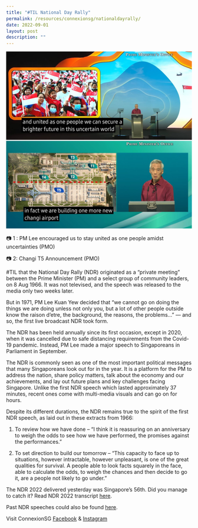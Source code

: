 ```yaml
---
title: "#TIL National Day Rally"
permalink: /resources/connexionsg/nationaldayrally/
date: 2022-09-01
layout: post
description: ""
---
```

![](/images/connexionsg/2022/NDR1.jpg)
![](/images/connexionsg/2022/NDR2.jpg)

📷 1 : PM Lee encouraged us to stay united as one people amidst uncertainties (PMO)

📷 2: Changi T5 Announcement (PMO)

#TIL that the National Day Rally (NDR) originated as a “private meeting” between the Prime Minister (PM) and a select group of community leaders, on 8 Aug 1966. It was not televised, and the speech was released to the media only two weeks later.

But in 1971, PM Lee Kuan Yew decided that “we cannot go on doing the things we are doing unless not only you, but a lot of other people outside know the raison d’etre, the background, the reasons, the problems…” — and so, the first live broadcast NDR took form.

The NDR has been held annually since its first occasion, except in 2020, when it was cancelled due to safe distancing requirements from the Covid-19 pandemic. Instead, PM Lee made a major speech to Singaporeans in Parliament in September.

The NDR is commonly seen as one of the most important political messages that many Singaporeans look out for in the year. It is a platform for the PM to address the nation, share policy matters, talk about the economy and our achievements, and lay out future plans and key challenges facing Singapore. Unlike the first NDR speech which lasted approximately 37 minutes, recent ones come with multi-media visuals and can go on for hours.

Despite its different durations, the NDR remains true to the spirit of the first NDR speech, as laid out in these extracts from 1966:

1. To review how we have done – “I think it is reassuring on an anniversary to weigh the odds to see how we have performed, the promises against the performances.”

2.  To set direction to build our tomorrow – “This capacity to face up to situations, however intractable, however unpleasant, is one of the great qualities for survival. A people able to look facts squarely in the face, able to calculate the odds, to weigh the chances and then decide to go it, are a people not likely to go under.”

The NDR 2022 delivered yesterday was Singapore’s 56th. Did you manage to catch it? Read NDR 2022 transcript [here](https://www.pmo.gov.sg/Newsroom/National-Day-Rally-2022-English).

Past NDR speeches could also be found [here](https://www.nas.gov.sg/archivesonline/NationalDayRally?fbclid=IwAR3U45IJRbMLMQ2hkOSVBSbOkethzuU940qRmAqc1UYJty7tJxgLzJYo4uU).

Visit ConnexionSG [Facebook](https://www.facebook.com/ConnexionSG) & [Instagram](https://www.instagram.com/connexionsg/)